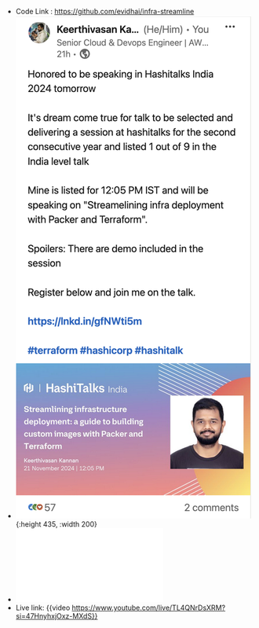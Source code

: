 - Code Link : https://github.com/evidhai/infra-streamline
- ![image.png](../assets/image_1732166772272_0.png){:height 435, :width 200}
- ![streamline_infra.pdf](../assets/streamline_infra_1732212362171_0.pdf)
- Live link: {{video https://www.youtube.com/live/TL4QNrDsXRM?si=47HnyhxjOxz-MXdS}}